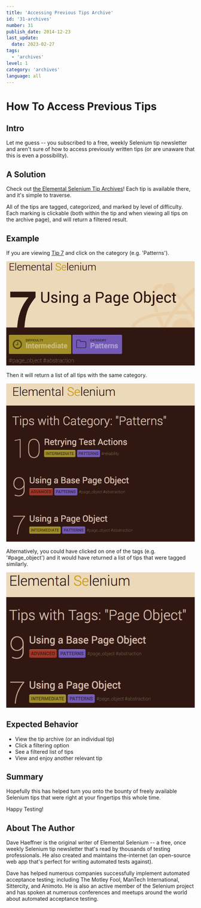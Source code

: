 ```yaml
---
title: 'Accessing Previous Tips Archive'
id: '31-archives'
number: 31
publish_date: 2014-12-23
last_update: 
  date: 2023-02-27
tags:
  - 'archives'
level: 1
category: 'archives'
language: all
---
```


# How To Access Previous Tips

## Intro

Let me guess -- you subscribed to a free, weekly Selenium tip newsletter and aren't sure of how to access 
previously written tips (or are unaware that this is even a possibility).

## A Solution

Check out [the Elemental Selenium Tip Archives](/docs)! Each tip is available there, and it's simple to traverse.

All of the tips are tagged, categorized, and marked by level of difficulty. Each marking is clickable (both 
within the tip and when viewing all tips on the archive page), and will return a filtered result.

## Example

If you are viewing [Tip 7](/docs) and click on the category (e.g. 'Patterns').

![tip 7](./../images/in_tip.png) 

Then it will return a list of all tips with the same category.

![category list](./../images/list_category.png) 

Alternatively, you could have clicked on one of the tags (e.g. '#page_object') and it would have returned a 
list of tips that were tagged similarly.

![tag list](./../images/list_tag.png)

## Expected Behavior

- View the tip archive (or an individual tip)
- Click a filtering option
- See a filtered list of tips
- View and enjoy another relevant tip

## Summary

Hopefully this has helped turn you onto the bounty of freely available Selenium tips that were right at your fingertips this whole time.

Happy Testing!

## About The Author

Dave Haeffner is the original writer of Elemental Selenium -- a free, once weekly Selenium tip newsletter that's read by 
thousands of testing professionals. He also created and maintains the-internet (an open-source web app that's perfect 
for writing automated tests against).

Dave has helped numerous companies successfully implement automated acceptance testing; including The Motley Fool, 
ManTech International, Sittercity, and Animoto. He is also an active member of the Selenium project and has spoken at 
numerous conferences and meetups around the world about automated acceptance testing.
